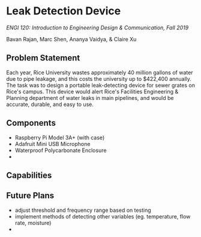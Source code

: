 # Leak Detection Device

*ENGI 120: Introduction to Engineering Design & Communication, Fall 2019*

Bavan Rajan, Marc Shen, Ananya Vaidya, & Claire Xu

## Problem Statement
Each year, Rice University wastes approximately 40 million gallons of water due to pipe leakage, and this costs the university up to $422,400 annually. The task was to design a portable leak-detecting device for sewer grates on Rice's campus. This device would alert Rice's Facilities Engineering & Planning department of water leaks in main pipelines, and would be accurate, durable, and easy to use.

## Components
- Raspberry Pi Model 3A+ (with case)
- Adafruit Mini USB Microphone
- Waterproof Polycarbonate Enclosure
- 

## Capabilities

## Future Plans
- adjust threshold and frequency range based on testing
- implement methods of detecting other variables (eg. temperature, flow rate, moisture)
- 
